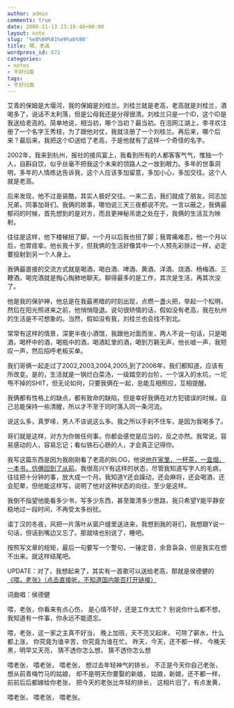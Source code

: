 ```yaml
---
author: admin
comments: true
date: 2006-11-13 23:16:48+00:00
layout: note
slug: '%e8%80%81%e9%ab%98'
title: 喂，老高
wordpress_id: 672
categories:
- notes
- 不好归类
tags:
- 不好归类
---
```


艾青的保姆是大堰河，我的保姆是刘桂兰。刘桂兰就是老高，老高就是刘桂兰，酒喝多了，说话不太利落，但是公母我还是分得很清。刘桂兰只是一个ID，这个ID是我送给老高的。简单地说，相当初，哪个当初？最当初。在泡网江湖上，李寻欢注册了一个名字王秀枝，为了跟他对仗，我就注册了一个刘桂兰。再后来，哪个后来？最后来，我把这个ID送给了老高，于是他就有了这样一个奇怪的名字。

2002年，我来到杭州，报社的接风宴上，我看到所有的人都客客气气，惟独一个人，自斟自饮，似乎丝毫不把我这个未来的领路人之一放到眼力。多年的世事洞明，多年的人情练达告诉我，这个人应该多加留意，多加小心，多加交往。这个人就是老高。

后来发现，他不过是装酷，其实人极好交往。一来二去，我们就成了朋友。同志加兄弟，同事加哥们。我俩的故事，哪怕说三天三夜都说不完。一言以蔽之，我俩最郁闷的时候，首先想到的是对方，而且更神秘吊诡之处在于，我俩的生活互为映射。

往往是这样，他下楼梯扭了脚，一个月以后我也扭了脚；我胃痛难忍，他一个月以后，也胃痉挛。他长我十岁，但我俩的生活好像其中一个人预先彩排过一样，必定要投射到另一个人身上。

我俩最直接的交流方式就是喝酒，喝白酒、啤酒、黄酒、洋酒、烧酒、杨梅酒、三鞭酒，喝完酒就是掏心掏肺地聊天。聊得最多的是工作，其次是生活，再其次没了。

他是我的保护神，他总是在我最黑暗的时刻出现，点燃一盏火把，举起一个松明，然后在阳光照进来之前，他悄悄隐退。说句很矫情的话，假如没有老高，我在杭州的生活是不可想象的。当然，假如没有我，刘桂兰也会找不到北。

常常有这样的情景，深更半夜小酒馆，我跟他对面而坐，两人不说一句话，只是喝酒，喝杯中的酒，喝瓶中的酒，喝酒缸里的酒，喝到万籁无声，他长嘘一声，我短叹一声，然后招呼老板买单。

我们哥俩一起走过了2002,2003,2004,2005,到了2006年，我们都知道，应该有所改变。是的，生活就是一锅烂白菜汤，一级踏空的台阶，一个误入的水坑，一坨甩不掉的SHIT，但无论如何，只要我俩在一起，总能互相照应，互相提醒。

我俩都有性格上的缺点，都有致命的缺陷，但是幸好我俩在对方犯错误的时候，自己总能保持一些清醒，所以才不至于同时落入同一条河流。

说这么多，真罗嗦，男人不该说这么多。我之所以手刹不住车，是因为我喝多了。

哥们就是这样，对方为你做任何事，你都会感觉是应当的，反之亦然。我常说，容易感动的人，容易忘记；看似铁石心肠的人，才会真正记得你。

我写这篇东西是因为我刚刚看了老高的BLOG，他说[他在家里，一杯茶，一盒烟，一本书，仿佛回到了从前](http://www.golao.com/post/291.html)。我很高兴Y有这样的状态，尽管我知道写字人的毛病，往往把十分钟的事，放大成一个月。我知道Y还会躁动，还会麻将，还会喝酒，还会犯晕，但他能这样写，说明了他对这种状态的向往，至少是这样。

我倒不指望他能看多少书，写多少东西，甚至厘清多少思路，我只希望Y能平静安稳地过一段时间，不再受太多纷扰。

诺丁汉的冬夜，风把一片落叶从窗户缝里送进来，我想到我的哥们，我想跟Y说一句话，但话到嘴边又忘了。那就啥也别说了，睡吧。

按照写文章的规矩，最后一句要写一个警句，一锤定音，余音袅袅，但是我实在想不出来。就这样结尾吧。

UPDATE：对了，我想起来了，其实有一首歌可以送给老高，那就是侯德健的[《喂，老张》（点击直接听，不知道国内能否打开链接）](http://www.9ymp3.com/song/20179.htm)

词曲唱：侯德健

喂，老张，你看来有点心伤，
是心情不好，还是工作太忙？
别说你什么都不想，
我知道有一件事，你永远不能遗忘。

喂，老张，这一家之主真不好当，
晚上加班，天不亮又起床，
可除了薪水，什么都上涨，
你究竟为谁辛苦，你究竟为谁在忙。
昨天，今天，还不都一样，
今晚天黑，明早又天亮，
猜不透你怎么想，
猜不透你怎么想

喂老张，
喂老张，
喂老张，
想过去年轻神气的排长，
不正是今天你自己老张，
想从前青梅竹马的姑娘，
却不是明天你要娶的新娘，
姑娘，新娘，还不都一样，
前前后后都嫁给你老张，
把今天的老张比年轻的排长，
这相片旧了，有点发黄，

喂老张，
喂老张，
喂老张。
